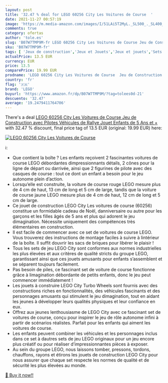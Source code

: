 ```yaml
---
layout: post
title: '32.47 % deal for LEGO 60256 City Les Voitures de Course  '
date: 2021-11-27 00:57:19
image: 'https://m.media-amazon.com/images/I/51LAi5T2MyL._SL500_._SL400_.jpg'
comments: true
category: ofertas
author: 'tole.es'
slug: 'B07W7TMP9M-fr LEGO 60256 City Les Voitures de Course Jeu de Construction...'
sku: 'B07W7TMP9M-fr'
tags: [ 'Jeux de construction','Jeux et Jouets','Jeux et jouets','Sets de jeux de construction','lego', ]
actualPrice: 13.5 EUR
currency: EUR
price: 13.5
comparePrice: 19.99 EUR
prodname: 'LEGO 60256 City Les Voitures de Course  Jeu de Construction avec Pilotes  Véhicules de Rallye Jouet Enfants de 5 Ans et +'
country: 'fr'
flag: '🇫🇷'
brand: 'LEGO'
buyurl: 'https://www.amazon.fr/dp/B07W7TMP9M/?tag=tolees0d-21'
descuento: '32.47'
average: '19.2479411764706'
---
```


There's a deal [LEGO 60256 City Les Voitures de Course  Jeu de Construction avec Pilotes  Véhicules de Rallye Jouet Enfants de 5 Ans et +](https://www.amazon.fr/dp/B07W7TMP9M/?tag=tolees0d-21)  with  32.47 % discount, final price tag of  13.5 EUR (original: 19.99 EUR) here:

[![LEGO 60256 City Les Voitures de Course  ](https://m.media-amazon.com/images/I/51LAi5T2MyL._SL500_._SL400_.jpg)](https://www.amazon.fr/dp/B07W7TMP9M/?tag=tolees0d-21)

ℹ️:

- Que contient la boîte ? Les enfants reçoivent 2 fascinantes voitures de course LEGO débordantes dimpressionnants détails, 2 cônes pour la ligne de départ ou darrivée, ainsi que 2 figurines de pilote avec des casques de course : tout ce dont un enfant a besoin pour le jeu autonome plein d’action.
- Lorsqu’elle est construite, la voiture de course rouge LEGO mesure plus de 4 cm de haut, 13 cm de long et 5 cm de large, tandis que la voiture de course jaune LEGO mesure plus de 4 cm de haut, 12 cm de long et 5 cm de large.
- Ce jouet de construction LEGO City Les voitures de course (60256) constitue un formidable cadeau de Noël, danniversaire ou autre pour les garçons et les filles âgés de 5 ans et plus qui adorent le jeu dimagination. Nécessite uniquement des compétences très élémentaires en construction.
- Il est facile de commencer avec ce set de voitures de course LEGO. Vous trouverez des instructions de montage faciles à suivre à lintérieur de la boîte. Il suffit douvrir les sacs de briques pour libérer le plaisir !
- Tous les sets de jeu LEGO City sont conformes aux normes industrielles les plus élevées et aux critères de qualité stricts du groupe LEGO, garantissant ainsi que ces jouets amusants pour enfants s’assemblent et se séparent toujours facilement.
- Pas besoin de piles, ce fascinant set de voiture de course fonctionne grâce à limagination débordante de petits enfants, donc le jeu peut commencer immédiatement !
- Les jouets à construire LEGO City Turbo Wheels sont fournis avec des constructions riches en fonctionnalités, des véhicules fascinants et des personnages amusants qui stimulent le jeu dimagination, tout en aidant les jeunes à développer leurs qualités physiques et leur confiance en eux.
- Offrez aux jeunes lenthousiasme de LEGO City avec ce fascinant set de voitures de course, conçu pour inspirer le jeu de rôle autonome infini à partir de scénarios réalistes. Parfait pour les enfants qui aiment les voitures de course.
- Les enfants peuvent combiner les véhicules et les personnages inclus dans ce set à dautres sets de jeu LEGO originaux pour un jeu encore plus créatif ou pour réaliser d’impressionnantes pièces à exposer.
- Au sein du groupe LEGO, nous laissons tomber, pressons, tordons, chauffons, rayons et étirons les jouets de construction LEGO City pour nous assurer que chaque set respecte les normes de qualité et de sécurité les plus élevées au monde.

[🛒 Buy it now!!](https://www.amazon.fr/dp/B07W7TMP9M/?tag=tolees0d-21)
